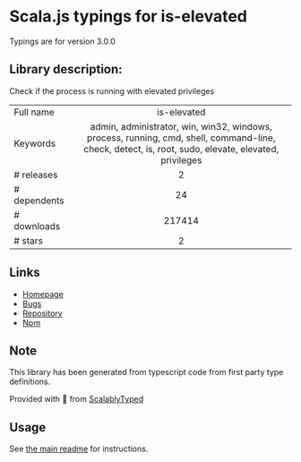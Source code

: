 
# Scala.js typings for is-elevated

Typings are for version 3.0.0

## Library description:
Check if the process is running with elevated privileges

|                    |                 |
| ------------------ | :-------------: |
| Full name          | is-elevated |
| Keywords           | admin, administrator, win, win32, windows, process, running, cmd, shell, command-line, check, detect, is, root, sudo, elevate, elevated, privileges |
| # releases         | 2 |
| # dependents       | 24 |
| # downloads        | 217414 |
| # stars            | 2 |

## Links
- [Homepage](https://github.com/sindresorhus/is-elevated#readme)
- [Bugs](https://github.com/sindresorhus/is-elevated/issues)
- [Repository](https://github.com/sindresorhus/is-elevated)
- [Npm](https://www.npmjs.com/package/is-elevated)
    


## Note
This library has been generated from typescript code from first party type definitions.

Provided with :purple_heart: from [ScalablyTyped](https://github.com/oyvindberg/ScalablyTyped)

## Usage
See [the main readme](../../readme.md) for instructions.



